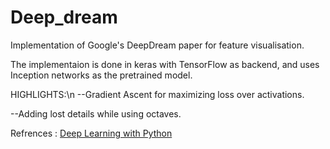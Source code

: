 # Deep_dream
Implementation of Google's DeepDream paper for feature visualisation.

The implementaion is done in keras with TensorFlow as backend, and uses Inception networks as the pretrained model.

HIGHLIGHTS:\n
--Gradient Ascent for maximizing loss over activations.

--Adding lost details while using octaves.

Refrences : [Deep Learning with Python](https://www.manning.com/books/deep-learning-with-python?a_aid=keras&a_bid=76564dff)
